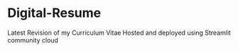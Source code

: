 # Digital-Resume
Latest Revision of my Curriculum Vitae 
Hosted and deployed using Streamlit community cloud
